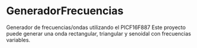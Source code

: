 # GeneradorFrecuencias
Generador de frecuencias/ondas utilizando el PICF16F887 
Este proyecto puede generar una onda rectangular, triangular y senoidal con frecuencias variables.

